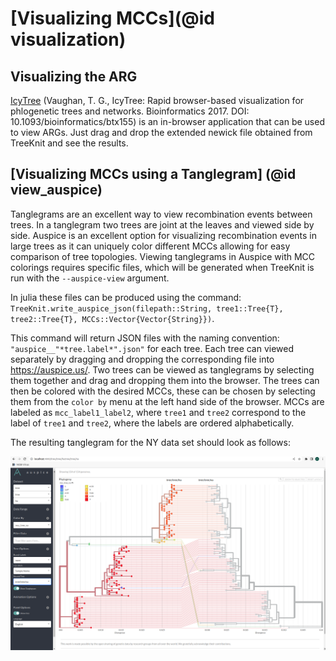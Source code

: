 # [Visualizing MCCs](@id visualization)

## Visualizing the ARG
[IcyTree](https://icytree.org/) (Vaughan, T. G., IcyTree: Rapid browser-based visualization for phlogenetic trees and networks. Bioinformatics 2017. DOI: 10.1093/bioinformatics/btx155) is an in-browser application that can be used to view ARGs. Just drag and drop the extended newick file obtained from TreeKnit and see the results. 

## [Visualizing MCCs using a Tanglegram] (@id view_auspice)
Tanglegrams are an excellent way to view recombination events between trees. In a tanglegram two trees are joint at the leaves and viewed side by side. Auspice is an excellent option for visualizing recombination events in large trees as it can uniquely color different MCCs allowing for easy comparison of tree topologies. Viewing tanglegrams in Auspice with MCC colorings requires specific files, which will be generated when TreeKnit is run with the `--auspice-view` argument. 

In julia these files can be produced using the command: `TreeKnit.write_auspice_json(filepath::String, tree1::Tree{T}, tree2::Tree{T}, MCCs::Vector{Vector{String}})`. 

This command will return JSON files with the naming convention: `"auspice__"*tree.label*".json"` for each tree. Each tree can viewed separately by dragging and dropping the corresponding file into https://auspice.us/. Two trees can be viewed as tanglegrams by selecting them together and drag and dropping them into the browser. The trees can then be colored with the desired MCCs, these can be chosen by selecting them from the `color by` menu at the left hand side of the browser. MCCs are labeled as `mcc_label1_label2`, where `tree1` and `tree2` correspond to the label of `tree1` and `tree2`, where the labels are ordered alphabetically. 

The resulting tanglegram for the NY data set should look as follows:

![plot](./Pictures/auspice_tanglegram_NY.png) 


